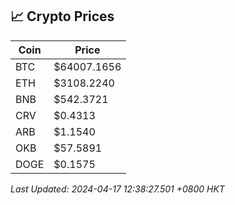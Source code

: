 ## 📈 Crypto Prices

| Coin | Price |
| ---- | ----- |
| BTC | $64007.1656 |
| ETH | $3108.2240 |
| BNB | $542.3721 |
| CRV | $0.4313 |
| ARB | $1.1540 |
| OKB | $57.5891 |
| DOGE | $0.1575 |

_Last Updated: 2024-04-17 12:38:27.501 +0800 HKT_